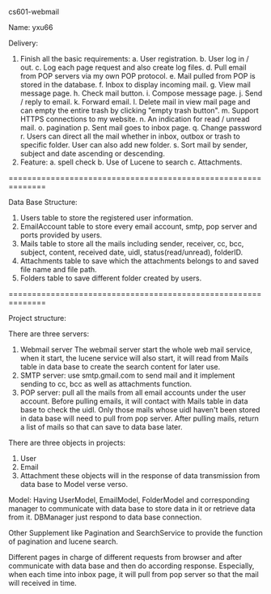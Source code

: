 cs601-webmail

Name: yxu66


Delivery:
1. Finish all the basic requirements:
	a. User registration.
	b. User log in / out.
	c. Log each page request and also create log files.
	d. Pull email from POP servers via my own POP protocol.
	e. Mail pulled from POP is stored in the database.
	f. Inbox to display incoming mail.
	g. View mail message page.
	h. Check mail button.
	i. Compose message page.
	j. Send / reply to email.
	k. Forward email.
	l. Delete mail in view mail page and can empty the entire 	 trash by clicking "empty trash button".
	m. Support HTTPS connections to my website.
	n. An indication for read / unread mail.
	o. pagination
	p. Sent mail goes to inbox page.
	q. Change password
	r. Users can direct all the mail whether in inbox, outbox or trash to specific folder. User can also add new folder.
	s. Sort mail by sender, subject and date ascending or descending.
2. Feature: 
	a. spell check
	b. Use of Lucene to search
	c. Attachments. 

==============================================================

Data Base Structure:

1. Users table to store the registered user information.
2. EmailAccount table to store every email account, smtp, pop server and ports provided by users.
3. Mails table to store all the mails including sender, receiver, cc, bcc, subject, content, received date, uidl, status(read/unread), folderID.
4. Attachments table to save which the attachments belongs to and saved file name and file path.
5. Folders table to save different folder created by users.

==============================================================

Project structure:

There are three servers:
1. Webmail server
The webmail server start the whole web mail service, when it start, the lucene service will also start, it will read from Mails table in data base to create the search content for later use.
2. SMTP server: use smtp.gmail.com to send mail and it implement sending to cc, bcc as well as attachments function.
3. POP server: pull all the mails from all email accounts under the user account. Before pulling emails, it will contact with Mails table in data base to check the uidl. Only those mails whose uidl haven't been stored in data base will need to pull from pop server. After pulling mails, return a list of mails so that can save to data base later.

There are three objects in projects:
1. User
2. Email
3. Attachment
these objects will in the response of data transmission from data base to Model verse verso.

Model:
Having UserModel, EmailModel, FolderModel and corresponding manager to communicate with data base to store data in it or retrieve data from it. DBManager just respond to data base connection.

Other Supplement like Pagination and SearchService to provide the function of pagination and lucene search.

Different pages in charge of different requests from browser and after communicate with data base and then do according response. Especially, when each time into inbox page, it will pull from pop server so that the mail will received in time.








